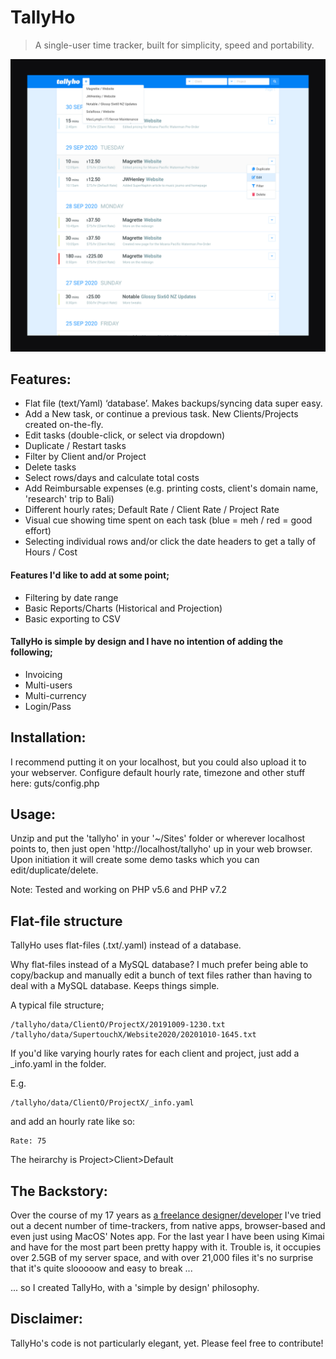 # TallyHo
> A single-user time tracker, built for simplicity, speed and portability.

![Preview](https://raw.githubusercontent.com/sleggat/TallyHo/master/screenshot.jpg)


## Features:
- Flat file (text/Yaml) ‘database’. Makes backups/syncing data super easy.
- Add a New task, or continue a previous task. New Clients/Projects created on-the-fly.
- Edit tasks (double-click, or select via dropdown)
- Duplicate / Restart tasks
- Filter by Client and/or Project
- Delete tasks
- Select rows/days and calculate total costs
- Add Reimbursable expenses (e.g. printing costs, client's domain name, 'research' trip to Bali)
- Different hourly rates; Default Rate / Client Rate / Project Rate
- Visual cue showing time spent on each task (blue = meh / red = good effort)
- Selecting individual rows and/or click the date headers to get a tally of Hours / Cost

#### Features I'd like to add at some point;
- Filtering by date range
- Basic Reports/Charts (Historical and Projection)
- Basic exporting to CSV


#### TallyHo is simple by design and I have no intention of adding the following;
- Invoicing
- Multi-users
- Multi-currency
- Login/Pass


## Installation:

I recommend putting it on your localhost, but you could also upload it to your webserver.
Configure default hourly rate, timezone and other stuff here: guts/config.php


## Usage:

Unzip and put the 'tallyho' in your '~/Sites' folder or wherever localhost points to, then just open 'http://localhost/tallyho' up in your web browser. Upon initiation it will create some demo tasks which you can edit/duplicate/delete.

Note: Tested and working on PHP v5.6 and PHP v7.2


## Flat-file structure

TallyHo uses flat-files (.txt/.yaml) instead of a database.

Why flat-files instead of a MySQL database? I much prefer being able to copy/backup and manually edit a bunch of text files rather than having to deal with a MySQL database. Keeps things simple.


A typical file structure;
```
/tallyho/data/ClientO/ProjectX/20191009-1230.txt
/tallyho/data/SupertouchX/Website2020/20201010-1645.txt
```


If you'd like varying hourly rates for each client and project, just add a \_info.yaml in the folder. 

E.g.

```
/tallyho/data/ClientO/ProjectX/_info.yaml
```
and add an hourly rate like so:
```
Rate: 75
```
The heirarchy is Project>Client>Default


## The Backstory:

Over the course of my 17 years as [a freelance designer/developer](https://steveleggat.com "Steve Leggat has been a freelance graphic designer and coder in New Zealand and Taiwan since 2006") I've tried out a decent number of time-trackers, from native apps, browser-based and even just using MacOS' Notes app. For the last year I have been using Kimai and have for the most part been pretty happy with it. Trouble is, it occupies over 2.5GB of my server space, and with over 21,000 files it's no surprise that it's quite slooooow and easy to break ...

... so I created TallyHo, with a 'simple by design' philosophy.


## Disclaimer:

TallyHo's code is not particularly elegant, yet. Please feel free to contribute!
